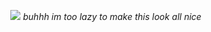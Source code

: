<div align="center">

![]([bluhh](https://media1.tenor.com/m/x5Wyg25v5-QAAAAC/gary-barkovitch-the-long-walk.gif))
*buhhh im too lazy to make this look all nice*
